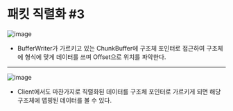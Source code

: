 # 패킷 직렬화 \#3
![image](https://user-images.githubusercontent.com/68372094/160062090-cfe3f13d-e452-4982-a3be-b32f4a2c41c7.png)
* BufferWriter가 가르키고 있는 ChunkBuffer에 구조체 포인터로 접근하여 구조체에 형식에 맞게 데이터를 쓰며 Offset으로 위치를 파악한다.
***
![image](https://user-images.githubusercontent.com/68372094/160065527-8de939d8-7874-4f5a-8e93-cbc1a402b7cb.png)
* Client에서도 마찬가지로 직렬화된 데이터를 구조체 포인터로 가르키게 되면 해당 구조체에 맵핑된 데이터를 볼 수 있다.
